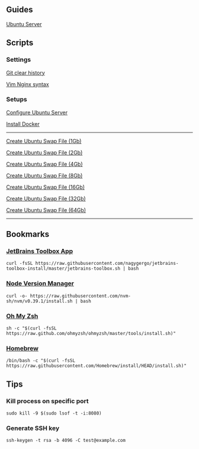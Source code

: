 ## Guides

[Ubuntu Server](guides/ubuntu.md)

## Scripts

### Settings

[Git clear history](scripts/settings/git-clear-history.sh)

[Vim Nginx syntax](scripts/settings/vim-nginx-syntax.sh)

### Setups

[Configure Ubuntu Server](scripts/setups/ubuntu.sh)

[Install Docker](scripts/setups/docker.sh)

---

[Create Ubuntu Swap File (1Gb)](scripts/setups/swap-1g.sh)

[Create Ubuntu Swap File (2Gb)](scripts/setups/swap-2g.sh)

[Create Ubuntu Swap File (4Gb)](scripts/setups/swap-4g.sh)

[Create Ubuntu Swap File (8Gb)](scripts/setups/swap-8g.sh)

[Create Ubuntu Swap File (16Gb)](scripts/setups/swap-16g.sh)

[Create Ubuntu Swap File (32Gb)](scripts/setups/swap-32g.sh)

[Create Ubuntu Swap File (64Gb)](scripts/setups/swap-64g.sh)

---

## Bookmarks

### [JetBrains Toolbox App](https://www.jetbrains.com/toolbox-app/)

```
curl -fsSL https://raw.githubusercontent.com/nagygergo/jetbrains-toolbox-install/master/jetbrains-toolbox.sh | bash
```

### [Node Version Manager](https://github.com/nvm-sh/nvm)

```
curl -o- https://raw.githubusercontent.com/nvm-sh/nvm/v0.39.1/install.sh | bash
```

### [Oh My Zsh](https://ohmyz.sh/)

```
sh -c "$(curl -fsSL https://raw.github.com/ohmyzsh/ohmyzsh/master/tools/install.sh)"
```

### [Homebrew](https://brew.sh/)

```
/bin/bash -c "$(curl -fsSL https://raw.githubusercontent.com/Homebrew/install/HEAD/install.sh)"
```

## Tips

### Kill process on specific port

```
sudo kill -9 $(sudo lsof -t -i:8080)
```

### Generate SSH key

```
ssh-keygen -t rsa -b 4096 -C test@example.com
```
